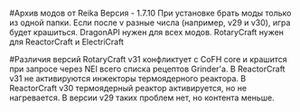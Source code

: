 #Архив модов от Reika
Версия - 1.7.10
При установке брать моды только из одной папки. Если после v разные числа (например, v29 и v30), игра будет крашиться.
DragonAPI нужен для всех модов. RotaryCraft нужен для ReactorCraft и ElectriCraft

#Различия версий
RotaryCraft v31 конфликтует с CoFH core и крашится при запросе через NEI всего списка рецептов Grinder'а. В ReactorCraft v31 не активируются инжекторы термоядерного реактора.
В ReactorCraft v30 термоядерный реактор активируется, но не нагревается.
В версии v29 таких проблем нет, но контента меньше.
